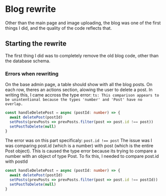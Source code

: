 # Blog rewrite

Other than the main page and image uploading, the blog was one of the first things I did, and the quality of the code reflects that.

## Starting the rewrite

The first thing I did was to completely remove the old blog code, other than the database schema.






### Errors when rewriting
On the base admin page, a table should show with all the blog posts.
On each row, theres an actions section, alowing the user to delete a post.
In writing this, I came accross the type error:
`ts: This comparison appears to be unintentional because the types 'number' and 'Post' have no overlap.`

```ts
const handleDeletePost = async (postId: number) => {
  await deletePost(postId)
  setPosts(prevPosts => prevPosts.filter(post => post.id !== post))
  setPostToDelete(null)
}
```
The error was on this part specificaly:
`post.id !== post`
The issue was I was comparing post.id (which is a number) with post (which is the entire Post object).
This is caused the type error because its trying to compare a number with an object of type Post.
To fix this, I needed to compare post.id with postId

```ts
const handleDeletePost = async (postId: number) => {
  await deletePost(postId)
  setPosts(prevPosts => prevPosts.filter(post => post.id !== postId))
  setPostToDelete(null)
}
```